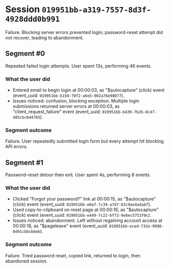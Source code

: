 # Session `019951bb-a319-7557-8d3f-4928ddd0b991`

Failure. Blocking server errors prevented login; password-reset attempt did not recover, leading to abandonment.

## Segment #0

Repeated failed login attempts. User spent 13s, performing 46 events.

### What the user did

- Entered email to begin login at 00:00:03, as "$autocapture" (click) event (event_uuid: `019951bb-b150-70f2-a6e5-002a76e98077`).
- Issues noticed: confusion, blocking exception. Multiple login submissions returned server errors at 00:00:03, as "client_request_failure" event (event_uuid: `019951bb-b439-7b26-8c47-485cbc644765`).

### Segment outcome

Failure. User repeatedly submitted login form but every attempt hit blocking API errors.

## Segment #1

Password-reset detour then exit. User spent 4s, performing 8 events.

### What the user did

- Clicked "Forgot your password?" link at 00:00:15, as "$autocapture" (click) event (event_uuid: `019951bb-e0af-7c39-a7d7-83c9ee4adabf`).
- Used copy-to-clipboard on reset page at 00:00:16, as "$autocapture" (click) event (event_uuid: `019951bb-e449-7c22-bf72-9e6ec5753f0c`).
- Issues noticed: abandonment. Left without regaining account access at 00:00:18, as "$pageleave" event (event_uuid: `019951bb-eced-732e-9998-0d91cbbcb6eb`).

### Segment outcome

Failure. Tried password reset, copied link, returned to login, then abandoned session.
